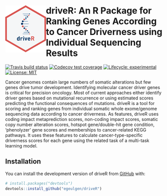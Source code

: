 
<!-- README.md is generated from README.Rmd. Please edit that file -->

# <img src="https://github.com/egeulgen/driveR/blob/master/inst/extdata/driveR_logo.png?raw=true" align="left" height=150/> driveR: An R Package for Ranking Genes According to Cancer Driverness using Individual Sequencing Results

<!-- badges: start -->

[![Travis build
status](https://travis-ci.com/egeulgen/driveR.svg?branch=master)](https://travis-ci.com/egeulgen/driveR)
[![Codecov test
coverage](https://codecov.io/gh/egeulgen/driveR/branch/master/graph/badge.svg)](https://codecov.io/gh/egeulgen/driveR?branch=master)
[![Lifecycle:
experimental](https://img.shields.io/badge/lifecycle-experimental-orange.svg)](https://www.tidyverse.org/lifecycle/#experimental)
[![License:
MIT](https://img.shields.io/badge/License-MIT-yellow.svg)](https://opensource.org/licenses/MIT)
<!-- badges: end -->

Cancer genomes contain large numbers of somatic alterations but few
genes drive tumor development. Identifying molecular cancer driver genes
is critical for precision oncology. Most of current approaches either
identify driver genes based on mutational recurrence or using estimated
scores predicting the functional consequences of mutations. driveR is a
tool for scoring and ranking genes from individual somatic whole
exome/genome sequencing data according to cancer driverness. As
features, driveR uses coding impact metaprediction scores, non-coding
impact scores, somatic copy number alteration scores, hotspot
gene/double-hit gene condition, ‘phenolyzer’ gene scores and memberships
to cancer-related KEGG pathways. It uses these features to calculate
cancer-type-specific driverness scores for each gene using the related
task of a multi-task learning model.

## Installation

You can install the development version of driveR from
[GitHub](https://github.com/) with:

``` r
# install.packages("devtools")
devtools::install_github("egeulgen/driveR")
```
